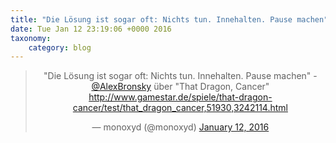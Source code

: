 ```yaml
---
title: "Die Lösung ist sogar oft: Nichts tun. Innehalten. Pause machen" - @AlexBronsky über "That Dragon, Cancer" http://www.gamestar.de/spiele/that-dragon-cancer/test/that_dragon_cancer,51930,3242114.html
date: Tue Jan 12 23:19:06 +0000 2016
taxonomy:
    category: blog
---
```

<blockquote class="twitter-tweet" align="center" width="350"><p lang="de" dir="ltr">&quot;Die Lösung ist sogar oft: Nichts tun. Innehalten. Pause machen&quot; - <a href="https://twitter.com/AlexBronsky">@AlexBronsky</a> über &quot;That Dragon, Cancer&quot; <a href="http://www.gamestar.de/spiele/that-dragon-cancer/test/that_dragon_cancer,51930,3242114.html">http://www.gamestar.de/spiele/that-dragon-cancer/test/that_dragon_cancer,51930,3242114.html</a></p>&mdash; monoxyd (@monoxyd) <a href="https://twitter.com/monoxyd/status/687017852176580610">January 12, 2016</a></blockquote>
